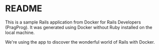 # README

This is a sample Rails application from Docker for Rails Developers (PragProg).
It was generated using Docker without Ruby installed on the local machine.

We're using the app to discover the wonderful world of Rails with Docker.
